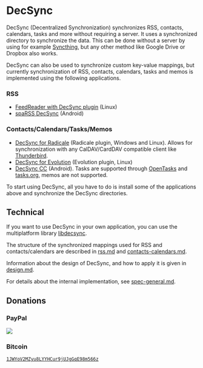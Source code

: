 DecSync
=======

DecSync (Decentralized Synchronization) synchronizes RSS, contacts, calendars, tasks and more without requiring a server. It uses a synchronized directory to synchronize the data. This can be done without a server by using for example [Syncthing](https://syncthing.net), but any other method like Google Drive or Dropbox also works.

DecSync can also be used to synchronize custom key-value mappings, but currently synchronization of RSS, contacts, calendars, tasks and memos is implemented using the following applications.

### RSS

* [FeedReader with DecSync plugin](https://github.com/39aldo39/FeedReader) (Linux)
* [spaRSS DecSync](https://github.com/39aldo39/spaRSS-DecSync) (Android)

### Contacts/Calendars/Tasks/Memos

* [DecSync for Radicale](https://github.com/39aldo39/Radicale-DecSync) (Radicale plugin, Windows and Linux). Allows for synchronization with any CalDAV/CardDAV compatible client like [Thunderbird](https://thunderbird.net).
* [DecSync for Evolution](https://github.com/39aldo39/Evolution-DecSync) (Evolution plugin, Linux)
* [DecSync CC](https://github.com/39aldo39/DecSyncCC) (Android). Tasks are supported through [OpenTasks](https://opentasks.app) and [tasks.org](https://tasks.org), memos are not supported.

To start using DecSync, all you have to do is install some of the applications above and synchronize the DecSync directories.

Technical
---------

If you want to use DecSync in your own application, you can use the multiplatform library [libdecsync](https://github.com/39aldo39/libdecsync).

The structure of the synchronized mappings used for RSS and contacts/calendars are described in [rss.md](rss.md) and [contacts-calendars.md](contacts-calendars.md).

Information about the design of DecSync, and how to apply it is given in [design.md](design.md).

For details about the internal implementation, see [spec-general.md](spec-general.md).

Donations
---------

### PayPal
[![](https://www.paypalobjects.com/en_US/i/btn/btn_donateCC_LG.gif)](https://www.paypal.com/cgi-bin/webscr?cmd=_s-xclick&hosted_button_id=4V96AFD3S4TPJ)

### Bitcoin
[`1JWYoV2MZyu8LYYHCur9jUJgGqE98m566z`](bitcoin:1JWYoV2MZyu8LYYHCur9jUJgGqE98m566z)
